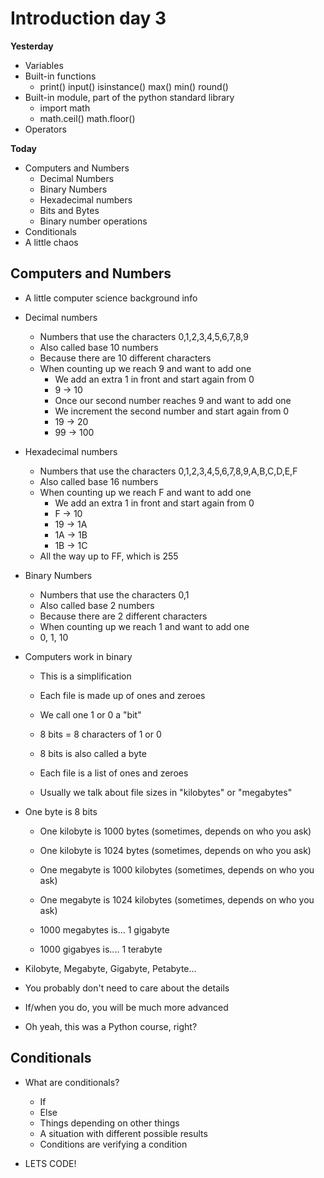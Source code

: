 # Introduction day 3

**Yesterday**
- Variables
- Built-in functions
    - print() input() isinstance() max() min() round()
- Built-in module, part of the python standard library
    - import math
    - math.ceil() math.floor() 
- Operators

**Today**
- Computers and Numbers
    - Decimal Numbers
    - Binary Numbers
    - Hexadecimal numbers
    - Bits and Bytes
    - Binary number operations
- Conditionals
- A little chaos

## Computers and Numbers

- A little computer science background info

- Decimal numbers
    - Numbers that use the characters 0,1,2,3,4,5,6,7,8,9
    - Also called base 10 numbers
    - Because there are 10 different characters
    - When counting up we reach 9 and want to add one
        - We add an extra 1 in front and start again from 0
        - 9 -> 10
        - Once our second number reaches 9 and want to add one
        - We increment the second number and start again from 0
        - 19 -> 20
        - 99 -> 100

- Hexadecimal numbers
    - Numbers that use the characters 0,1,2,3,4,5,6,7,8,9,A,B,C,D,E,F
    - Also called base 16 numbers
    - When counting up we reach F and want to add one
        - We add an extra 1 in front and start again from 0
        - F -> 10
        - 19 -> 1A
        - 1A -> 1B
        - 1B -> 1C
    - All the way up to FF, which is 255

- Binary Numbers
    - Numbers that use the characters 0,1
    - Also called base 2 numbers
    - Because there are 2 different characters
    - When counting up we reach 1 and want to add one
    - 0, 1, 10


- Computers work in binary
    - This is a simplification
    - Each file is made up of ones and zeroes
    - We call one 1 or 0 a "bit"
    - 8 bits = 8 characters of 1 or 0
    - 8 bits is also called a byte
    - Each file is a list of ones and zeroes

    - Usually we talk about file sizes in "kilobytes" or "megabytes"

- One byte is 8 bits
    - One kilobyte is 1000 bytes (sometimes, depends on who you ask)
    - One kilobyte is 1024 bytes (sometimes, depends on who you ask)

    - One megabyte is 1000 kilobytes (sometimes, depends on who you ask)
    - One megabyte is 1024 kilobytes (sometimes, depends on who you ask)

    - 1000 megabytes is... 1 gigabyte
    - 1000 gigabyes is.... 1 terabyte

- Kilobyte, Megabyte, Gigabyte, Petabyte...
- You probably don't need to care about the details
- If/when you do, you will be much more advanced

- Oh yeah, this was a Python course, right?

## Conditionals

- What are conditionals?
    - If
    - Else
    - Things depending on other things
    - A situation with different possible results
    - Conditions are verifying a condition

- LETS CODE!

